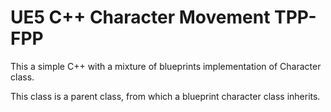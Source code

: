# UE5 C++ Character Movement TPP-FPP
This a simple C++ with a mixture of blueprints implementation of Character class.

This class is a parent class, from which a blueprint character class inherits.
